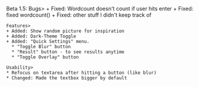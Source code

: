 Beta 1.5:
    Bugs>
    + Fixed: Wordcount doesn't count if user hits enter
    + Fixed: fixed wordcount()
    + Fixed: other stuff I didn't keep track of

    Features>
    + Added: Show random picture for inspiration
    + Added: Dark-Theme Toggle
    + Added: "Quick Settings" menu.
      * "Toggle Blur" button 
      * "Result" button - to see results anytime
      * "Toggle Overlay" button
  
    Usability>
    * Refocus on textarea after hitting a button (like blur)
    * Changed: Made the textbox bigger by default 